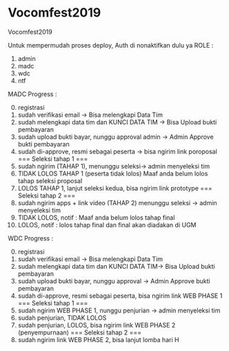 # Vocomfest2019
Vocomfest2019

Untuk mempermudah proses deploy, Auth di nonaktifkan dulu ya
ROLE :
 1. admin
 2. madc
 3. wdc
 4. ntf

MADC Progress :

 0. registrasi
 1.  sudah verifikasi email -> Bisa melengkapi Data Tim
 2. sudah melengkapi data tim dan KUNCI DATA TIM -> Bisa Upload bukti pembayaran
 3. sudah upload bukti bayar, nunggu approval admin -> Admin Approve bukti pembayaran
 4. sudah di-approve, resmi sebagai peserta -> bisa ngirim link poroposal
=== Seleksi tahap 1 ===
 5. sudah ngirim (TAHAP 1), menunggu seleksi-> admin menyeleksi tim
 6. TIDAK LOLOS TAHAP 1 (peserta tidak lolos) Maaf anda belum lolos tahap seleksi proposal
 7. LOLOS TAHAP 1, lanjut seleksi kedua, bisa ngirim link prototype
=== Seleksi tahap 2 ===
 8. sudah ngirim apps + link video (TAHAP 2) menunggu seleksi -> admin menyeleksi tim
 9. TIDAK LOLOS, notif : Maaf anda belum lolos tahap final
 10. LOLOS, notif : lolos tahap final dan final akan diadakan di UGM

WDC Progress :

 0. registrasi
 1. sudah verifikasi email -> Bisa melengkapi Data Tim
 2. sudah melengkapi data tim dan KUNCI DATA TIM-> Bisa Upload bukti pembayaran
 3. sudah upload bukti bayar, nunggu approval -> Admin Approve bukti pembayaran
 4. sudah di-approve, resmi sebagai peserta, bisa ngirim link WEB PHASE 1
 === Seleksi tahap 1 ===
 5. sudah ngirim WEB PHASE 1, nunggu penjurian -> admin menyeleksi tim
 6. sudah penjurian, TIDAK LOLOS
 7. sudah penjurian, LOLOS, bisa ngirim link WEB PHASE 2 (penyempurnaan)
 === Seleksi tahap 2 ===
 8. sudah ngirim link WEB PHASE 2, bisa lanjut lomba hari H